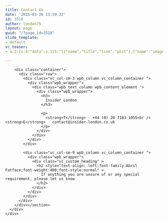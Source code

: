 ```yaml
---
title: Contact Us
date: '2015-03-26 13:59:32'
id: 3518
author: london75
layout: page
guid: "/?page_id=3518"
slide_template:
- default
vc_teaser:
- a:2:{s:4:"data";s:115:"[{"name":"title","link":"post"},{"name":"image","image":"featured","link":"none"},{"name":"text","mode":"excerpt"}]";s:7:"bgcolor";s:0:"";}

---
```

<section class="wpb\_row block vc\_row-fluid">

<div class="container">
  <div class="row">
    <div class="vc_col-sm-12 wpb_column vc_column_container ">
      <div class="wpb_wrapper">
        <section class="wpb_row block vc_inner vc_row-fluid">
        
        <div class="container">
          <div class="row">
            <div class="vc_col-sm-3 wpb_column vc_column_container ">
              <div class="wpb_wrapper">
                <div class="wpb_text_column wpb_content_element ">
                  <div class="wpb_wrapper">
                    <h3>
                      Insider London
                    </h3>
                    
                    <p>
                      <strong>T</strong>   +44 (0) 20 7183 1055<br /> <strong>E</strong>   contact@insider-london.co.uk
                    </p>
                  </div>
                </div>
              </div>
            </div>
            
            <div class="vc_col-sm-9 wpb_column vc_column_container ">
              <div class="wpb_wrapper">
                <div class="vc_custom_heading" >
                  <h2 style="text-align: left;font-family:Abril Fatface;font-weight:400;font-style:normal" >
                    If anything you are unsure of or any special requirement, please let us know
                  </h2>
                </div>
              </div>
            </div>
          </div>
        </div></section>
      </div>
    </div>
  </div>
</div></section>